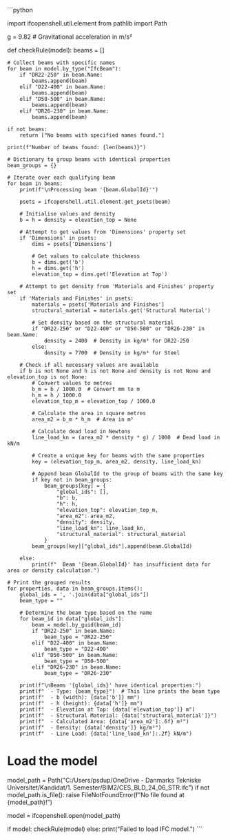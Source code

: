 ´´´python

import ifcopenshell.util.element
from pathlib import Path

g = 9.82  # Gravitational acceleration in m/s²

def checkRule(model):
    beams = []
    
    # Collect beams with specific names
    for beam in model.by_type("IfcBeam"):
        if "DR22-250" in beam.Name:
            beams.append(beam)
        elif "D22-400" in beam.Name:
            beams.append(beam)
        elif "D50-500" in beam.Name:
            beams.append(beam)
        elif "DR26-230" in beam.Name:
            beams.append(beam)
    
    if not beams:
        return ["No beams with specified names found."]
    
    print(f"Number of beams found: {len(beams)}")
    
    # Dictionary to group beams with identical properties
    beam_groups = {}
    
    # Iterate over each qualifying beam
    for beam in beams:
        print(f"\nProcessing beam '{beam.GlobalId}'")
        
        psets = ifcopenshell.util.element.get_psets(beam)
        
        # Initialise values and density
        b = h = density = elevation_top = None
        
        # Attempt to get values from 'Dimensions' property set
        if 'Dimensions' in psets:
            dims = psets['Dimensions']
            
            # Get values to calculate thickness
            b = dims.get('b')
            h = dims.get('h')
            elevation_top = dims.get('Elevation at Top')
            
        # Attempt to get density from 'Materials and Finishes' property set
        if 'Materials and Finishes' in psets:
            materials = psets['Materials and Finishes']
            structural_material = materials.get('Structural Material')
            
            # Set density based on the structural material
            if "DR22-250" or "D22-400" or "D50-500" or "DR26-230" in beam.Name:
                density = 2400  # Density in kg/m³ for DR22-250
            else:
                density = 7700  # Density in kg/m³ for Steel
                
        # Check if all necessary values are available
        if b is not None and h is not None and density is not None and elevation_top is not None:
            # Convert values to metres
            b_m = b / 1000.0  # Convert mm to m
            h_m = h / 1000.0
            elevation_top_m = elevation_top / 1000.0
            
            # Calculate the area in square metres
            area_m2 = b_m * h_m  # Area in m²
            
            # Calculate dead load in Newtons
            line_load_kn = (area_m2 * density * g) / 1000  # Dead load in kN/m
            
            # Create a unique key for beams with the same properties
            key = (elevation_top_m, area_m2, density, line_load_kn)
            
            # Append beam GlobalId to the group of beams with the same key
            if key not in beam_groups:
                beam_groups[key] = {
                    "global_ids": [],
                    "b": b,
                    "h": h,
                    "elevation_top": elevation_top_m,
                    "area_m2": area_m2,
                    "density": density,
                    "line_load_kn": line_load_kn,
                    "structural_material": structural_material
                }
            beam_groups[key]["global_ids"].append(beam.GlobalId)
        
        else:
            print(f"  Beam '{beam.GlobalId}' has insufficient data for area or density calculation.")
    
    # Print the grouped results
    for properties, data in beam_groups.items():
        global_ids = ', '.join(data["global_ids"])
        beam_type = ""
        
        # Determine the beam type based on the name
        for beam_id in data["global_ids"]:
            beam = model.by_guid(beam_id)
            if "DR22-250" in beam.Name:
                beam_type = "DR22-250"
            elif "D22-400" in beam.Name:
                beam_type = "D22-400"
            elif "D50-500" in beam.Name:
                beam_type = "D50-500"
            elif "DR26-230" in beam.Name:
                beam_type = "DR26-230"
        
        print(f"\nBeams '{global_ids}' have identical properties:")
        print(f"  - Type: {beam_type}")  # This line prints the beam type
        print(f"  - b (width): {data['b']} mm")
        print(f"  - h (height): {data['h']} mm")
        print(f"  - Elevation at Top: {data['elevation_top']} m")
        print(f"  - Structural Material: {data['structural_material']}")
        print(f"  - Calculated Area: {data['area_m2']:.6f} m²")
        print(f"  - Density: {data['density']} kg/m³")
        print(f"  - Line Load: {data['line_load_kn']:.2f} kN/m")

# Load the model
model_path = Path("C:/Users/psdup/OneDrive - Danmarks Tekniske Universitet/Kandidat/1. Semester/BIM2/CES_BLD_24_06_STR.ifc")
if not model_path.is_file():
    raise FileNotFoundError(f"No file found at {model_path}!")

model = ifcopenshell.open(model_path)

if model:
    checkRule(model)
else:
    print("Failed to load IFC model.")
´´´
